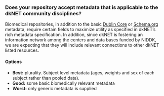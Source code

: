 ### Does your repository accept metadata that is applicable to the dkNET community disciplines?

Biomedical repositories, in addition to the basic [Dublin Core](https://dublincore.org/specifications/dublin-core/) or [Schema.org](http://schema.org) metadata, require certain fields to maximize utility as specified in dkNET’s rich metadata specification. In addition, since dkNET is fostering an information network among the centers and data bases funded by NIDDK, we are expecting that they will include relevant connections to other dkNET listed resources.

#### Options
* **Best:** plurality. Subject level metadata (ages, weights and sex of each subject rather than pooled data).  
* **Good:** some basic biomedically relevant metadata
* **Worst:** only generic metadata is supplied

